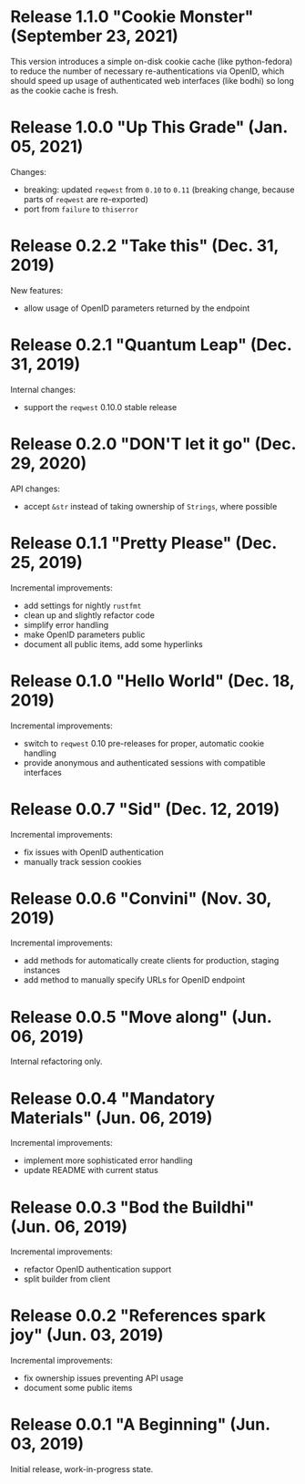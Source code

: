 # Release 1.1.0 "Cookie Monster" (September 23, 2021)

This version introduces a simple on-disk cookie cache (like python-fedora) to
reduce the number of necessary re-authentications via OpenID, which should
speed up usage of authenticated web interfaces (like bodhi) so long as the
cookie cache is fresh.

# Release 1.0.0 "Up This Grade" (Jan. 05, 2021)

Changes:

- breaking: updated `reqwest` from `0.10` to `0.11` (breaking change,
  because parts of `reqwest` are re-exported)
- port from `failure` to `thiserror`

# Release 0.2.2 "Take this" (Dec. 31, 2019)

New features:

- allow usage of OpenID parameters returned by the endpoint

# Release 0.2.1 "Quantum Leap" (Dec. 31, 2019)

Internal changes:

- support the `reqwest` 0.10.0 stable release

# Release 0.2.0 "DON'T let it go" (Dec. 29, 2020)

API changes:

- accept `&str` instead of taking ownership of `Strings`, where possible

# Release 0.1.1 "Pretty Please" (Dec. 25, 2019)

Incremental improvements:

- add settings for nightly `rustfmt`
- clean up and slightly refactor code
- simplify error handling
- make OpenID parameters public
- document all public items, add some hyperlinks

# Release 0.1.0 "Hello World" (Dec. 18, 2019)

Incremental improvements:

- switch to `reqwest` 0.10 pre-releases for proper, automatic cookie handling
- provide anonymous and authenticated sessions with compatible interfaces

# Release 0.0.7 "Sid" (Dec. 12, 2019)

Incremental improvements:

- fix issues with OpenID authentication
- manually track session cookies

# Release 0.0.6 "Convini" (Nov. 30, 2019)

Incremental improvements:

- add methods for automatically create clients for production, staging instances
- add method to manually specify URLs for OpenID endpoint

# Release 0.0.5 "Move along" (Jun. 06, 2019)

Internal refactoring only.

# Release 0.0.4 "Mandatory Materials" (Jun. 06, 2019)

Incremental improvements:

- implement more sophisticated error handling
- update README with current status

# Release 0.0.3 "Bod the Buildhi" (Jun. 06, 2019)

Incremental improvements:

- refactor OpenID authentication support
- split builder from client

# Release 0.0.2 "References spark joy" (Jun. 03, 2019)

Incremental improvements:

- fix ownership issues preventing API usage
- document some public items

# Release 0.0.1 "A Beginning" (Jun. 03, 2019)

Initial release, work-in-progress state.


